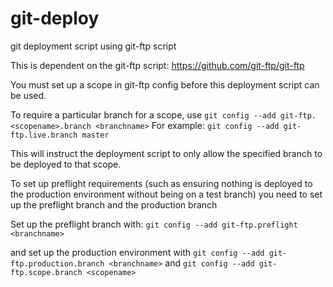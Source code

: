 git-deploy
==========

git deployment script using git-ftp script

This is dependent on the git-ftp script: https://github.com/git-ftp/git-ftp

You must set up a scope in git-ftp config before this deployment script can be used.

To require a particular branch for a scope, use
```git config --add git-ftp.<scopename>.branch <branchname>```
For example: 
```git config --add git-ftp.live.branch master```

This will instruct the deployment script to only allow the specified branch to be deployed to that scope.


To set up preflight requirements (such as ensuring nothing is deployed to the production environment without being on a test branch) you need to set up the preflight branch and the production branch

Set up the preflight branch with: 
```git config --add git-ftp.preflight <branchname>```

and set up the production environment with
```git config --add git-ftp.production.branch <branchname>```
and
```git config --add git-ftp.scope.branch <scopename>```


